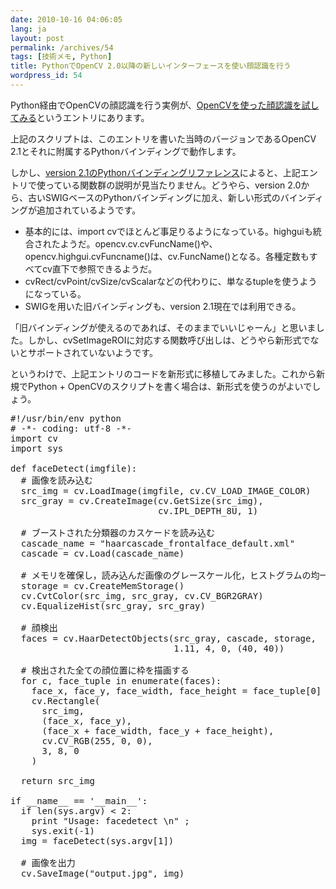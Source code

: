 ```yaml
---
date: 2010-10-16 04:06:05
lang: ja
layout: post
permalink: /archives/54
tags: [技術メモ, Python]
title: PythonでOpenCV 2.0以降の新しいインターフェースを使い顔認識を行う
wordpress_id: 54
---
```

Python経由でOpenCVの顔認識を行う実例が、<a href="http://yamashita.dyndns.org/blog/face-detection-with-opencv/">OpenCVを使った顔認識を試してみる</a>というエントリにあります。

上記のスクリプトは、このエントリを書いた当時のバージョンであるOpenCV 2.1とそれに附属するPythonバインディングで動作します。

しかし、<a href="http://opencv.jp/opencv-2.1/py/">version 2.1のPythonバインディングリファレンス</a>によると、上記エントリで使っている関数群の説明が見当たりません。どうやら、version 2.0から、古いSWIGベースのPythonバインディングに加え、新しい形式のバインディングが追加されているようです。
<ul>
	<li>基本的には、import cvでほとんど事足りるようになっている。highguiも統合されたようだ。opencv.cv.cvFuncName()や、opencv.highgui.cvFuncname()は、cv.FuncName()となる。各種定数もすべてcv直下で参照できるようだ。</li>
	<li>cvRect/cvPoint/cvSize/cvScalarなどの代わりに、単なるtupleを使うようになっている。</li>
	<li>SWIGを用いた旧バインディングも、version 2.1現在では利用できる。</li>
</ul>
「旧バインディングが使えるのであれば、そのままでいいじゃーん」と思いました。しかし、cvSetImageROIに対応する関数呼び出しは、どうやら新形式でないとサポートされていないようです。

というわけで、上記エントリのコードを新形式に移植してみました。これから新規でPython + OpenCVのスクリプトを書く場合は、新形式を使うのがよいでしょう。
<pre class="prettyprint lang-python">
#!/usr/bin/env python
# -*- coding: utf-8 -*-
import cv
import sys

def faceDetect(imgfile):
  # 画像を読み込む
  src_img = cv.LoadImage(imgfile, cv.CV_LOAD_IMAGE_COLOR)
  src_gray = cv.CreateImage(cv.GetSize(src_img),
                            cv.IPL_DEPTH_8U, 1)

  # ブーストされた分類器のカスケードを読み込む
  cascade_name = "haarcascade_frontalface_default.xml"
  cascade = cv.Load(cascade_name)

  # メモリを確保し，読み込んだ画像のグレースケール化，ヒストグラムの均一化を行う
  storage = cv.CreateMemStorage()
  cv.CvtColor(src_img, src_gray, cv.CV_BGR2GRAY)
  cv.EqualizeHist(src_gray, src_gray)

  # 顔検出
  faces = cv.HaarDetectObjects(src_gray, cascade, storage,
                               1.11, 4, 0, (40, 40))

  # 検出された全ての顔位置に枠を描画する
  for c, face_tuple in enumerate(faces):
    face_x, face_y, face_width, face_height = face_tuple[0]
    cv.Rectangle(
      src_img,
      (face_x, face_y),
      (face_x + face_width, face_y + face_height),
      cv.CV_RGB(255, 0, 0),
      3, 8, 0
    )

  return src_img

if __name__ == '__main__':
  if len(sys.argv) < 2:
    print "Usage: facedetect \n" ;
    sys.exit(-1)
  img = faceDetect(sys.argv[1])

  # 画像を出力
  cv.SaveImage("output.jpg", img)
</pre>
